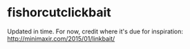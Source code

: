 # fishorcutclickbait

Updated in time. For now, credit where it's due for inspiration: http://minimaxir.com/2015/01/linkbait/
